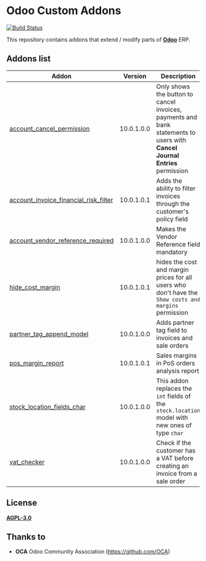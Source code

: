 # Odoo Custom Addons
[![Build Status](https://travis-ci.org/LuqueDaniel/odoo-custom-addons.svg?branch=10.0)](https://travis-ci.org/LuqueDaniel/odoo-custom-addons)

This repository contains addons that extend / modify parts of **[Odoo](https://www.odoo.com/)** ERP.

## Addons list
Addon | Version | Description |
------|---------|-------------|
| [account_cancel_permission](https://github.com/LuqueDaniel/odoo-custom-addons/tree/10.0/account_cancel_permission) | 10.0.1.0.0 | Only shows the button to cancel invoices, payments and bank statements to users with **Cancel Journal Entries** permission |
| [account_invoice_financial_risk_filter](https://github.com/LuqueDaniel/odoo-custom-addons/tree/10.0/account_invoice_financial_risk_filter) | 10.0.1.0.1 | Adds the ability to filter invoices through the customer's policy field |
| [account_vendor_reference_required](https://github.com/LuqueDaniel/odoo-custom-addons/tree/10.0/account_vendor_reference_required) |10.0.1.0.0 | Makes the Vendor Reference field mandatory |
| [hide_cost_margin](https://github.com/LuqueDaniel/odoo-custom-addons/tree/10.0/hide_cost_margin) | 10.0.1.0.1 | hides the cost and margin prices for all users who don't have the `Show costs and margins` permission |
| [partner_tag_append_model](https://github.com/LuqueDaniel/odoo-custom-addons/tree/10.0/partner_tag_append_model) | 10.0.1.0.0 | Adds partner tag field to invoices and sale orders |
| [pos_margin_report](https://github.com/LuqueDaniel/odoo-custom-addons/tree/10.0/pos_margin_report) | 10.0.1.0.1 | Sales margins in PoS orders analysis report |
| [stock_location_fields_char](https://github.com/LuqueDaniel/odoo-custom-addons/tree/10.0/stock_location_fields_char) | 10.0.1.0.0 | This addon replaces the `int` fields of the `stock.location` model with new ones of type `char` |
| [vat_checker](https://github.com/LuqueDaniel/odoo-custom-addons/tree/10.0/vat_checker) | 10.0.1.0.0 | Check if the customer has a VAT before creating an invoice from a sale order |

## License
[**AGPL-3.0**](http://www.gnu.org/licenses/agpl)

## Thanks to
- **OCA** Odoo Community Association (https://github.com/OCA)
